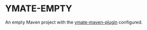 # YMATE-EMPTY

An empty Maven project with the [ymate-maven-plugin](https://gitee.com/suninformation/ymate-maven-plugin) configured.
